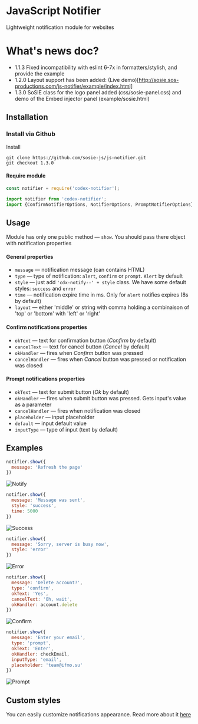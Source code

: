 # JavaScript Notifier

Lightweight notification module for websites

# What's news doc?

- 1.1.3  Fixed incompatibility with eslint 6-7x in formatters/stylish, and provide the example
- 1.2.0  Layout support has been added:  (Live demo)[http://sosie.sos-productions.com/js-notifier/example/index.html]
- 1.3.0  SoSIE class for the logo panel added (css/sosie-panel.css) and demo of the Embed injector panel (example/sosie.html)

## Installation

### Install via Github 

Install 

```shell
git clone https://github.com/sosie-js/js-notifier.git
git checkout 1.3.0
```

#### Require module

```javascript
const notifier = require('codex-notifier');
```

```javascript
import notifier from 'codex-notifier';
import {ConfirmNotifierOptions, NotifierOptions, PromptNotifierOptions} from 'codex-notifier';
```

## Usage

Module has only one public method — `show`.
You should pass there object with notification properties

#### General properties

- `message` — notification message (can contains HTML)
- `type` — type of notification: `alert`, `confirm` or `prompt`. `Alert` by default
- `style` — just add `'cdx-notify--' + style` class. We have some default styles: `success` and `error`
- `time` — notification expire time in ms. Only for `alert` notifies expires (8s by default)
- `layout` — either 'middle' or string with comma holding a combinaison of 'top' or 'bottom' with 'left' or 'right'

#### Confirm notifications properties

- `okText` — text for confirmation button (*Confirm* by default)
- `cancelText` — text for cancel button (*Cancel* by default)
- `okHandler` — fires when *Confirm* button was pressed
- `cancelHandler` — fires when *Cancel* button was pressed or notification was closed

#### Prompt notifications properties

- `okText` — text for submit button (*Ok* by default)
- `okHandler` — fires when submit button was pressed. Gets input's value as a parameter
- `cancelHandler` — fires when notification was closed
- `placeholder` — input placeholder
- `default` — input default value
- `inputType` — type of input  (text by default)

## Examples

```javascript
notifier.show({
  message: 'Refresh the page'
})
```

![Notify](https://github.com/codex-team/js-notifier/raw/master/docs/examples/notify.png)

```javascript
notifier.show({
  message: 'Message was sent',
  style: 'success',
  time: 5000
})
```

![Success](https://github.com/codex-team/js-notifier/raw/master/docs/examples/success.png)

```javascript
notifier.show({
  message: 'Sorry, server is busy now',
  style: 'error'
})
```

![Error](https://github.com/codex-team/js-notifier/raw/master/docs/examples/error.png)

```javascript
notifier.show({
  message: 'Delete account?',
  type: 'confirm',
  okText: 'Yes',
  cancelText: 'Oh, wait',
  okHandler: account.delete
})
```

![Confirm](https://github.com/codex-team/js-notifier/raw/master/docs/examples/confirm.png)

```javascript
notifier.show({
  message: 'Enter your email',
  type: 'prompt',
  okText: 'Enter',
  okHandler: checkEmail,
  inputType: 'email',
  placeholder: 'team@ifmo.su'
})
```

![Prompt](https://github.com/codex-team/js-notifier/raw/master/docs/examples/prompt.png)

## Custom styles

You can easily customize notifications appearance. Read more about it [here](https://github.com/codex-team/js-notifier/blob/master/docs/styles.md)

